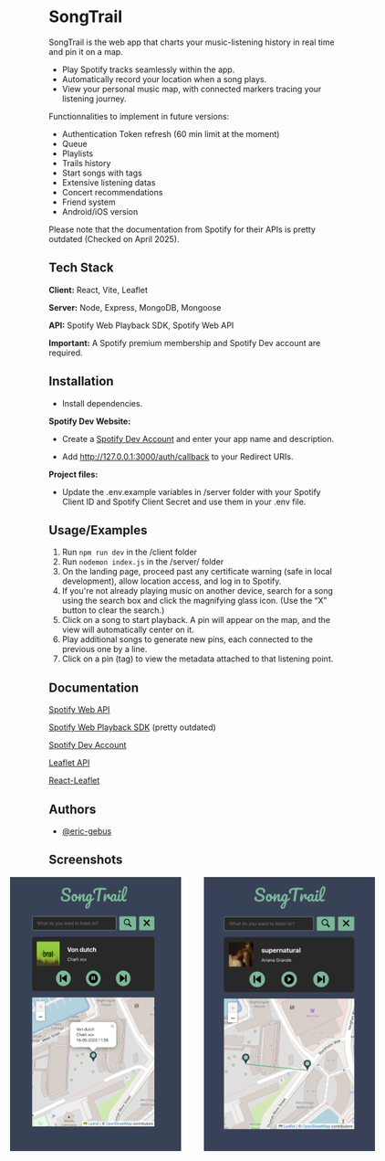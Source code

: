 
# SongTrail

SongTrail is the web app that charts your music-listening history in real time and pin it on a map.
- Play Spotify tracks seamlessly within the app.
- Automatically record your location when a song plays.
- View your personal music map, with connected markers tracing your listening journey.

Functionnalities to implement in future versions:
- Authentication Token refresh (60 min limit at the moment)
- Queue
- Playlists
- Trails history
- Start songs with tags
- Extensive listening datas
- Concert recommendations
- Friend system
- Android/iOS version

Please note that the documentation from Spotify for their APIs is pretty outdated (Checked on April 2025).


## Tech Stack

**Client:** React, Vite, Leaflet

**Server:** Node, Express, MongoDB, Mongoose

**API:** Spotify Web Playback SDK, Spotify Web API

**Important:** A Spotify premium membership and Spotify Dev account are required.

## Installation

- Install dependencies.

**Spotify Dev Website:**

- Create a [Spotify Dev Account](https://developer.spotify.com/dashboard) and enter your app name and description.

- Add http://127.0.0.1:3000/auth/callback to your Redirect URIs.

**Project files:**

- Update the .env.example variables in /server folder with your Spotify Client ID and Spotify Client Secret and use them in your .env file.







## Usage/Examples

1. Run ```npm run dev``` in the /client folder
1. Run ```nodemon index.js``` in the /server/ folder
1. On the landing page, proceed past any certificate warning (safe in local development), allow location access, and log in to Spotify.
1. If you're not already playing music on another device, search for a song using the search box and click the magnifying glass icon. (Use the “X” button to clear the search.)
1. Click on a song to start playback. A pin will appear on the map, and the view will automatically center on it.
1. Play additional songs to generate new pins, each connected to the previous one by a line.
1. Click on a pin (tag) to view the metadata attached to that listening point.

## Documentation

[Spotify Web API](https://developer.spotify.com/documentation/web-api)

[Spotify Web Playback SDK](https://developer.spotify.com/documentation/web-playback-sdk) (pretty outdated)

[Spotify Dev Account](https://developer.spotify.com/dashboard)

[Leaflet API](https://leafletjs.com/reference.html)

[React-Leaflet](https://react-leaflet.js.org/)


## Authors

- [@eric-gebus](https://www.github.com/-eric-gebus)


## Screenshots

<div style="display: flex; gap: 40px; justify-content: center;">
  <img src="/client/src/screenshots/pin.png?raw=true" width="300" alt="Pin View" />
  <img src="/client/src/screenshots/trail.png?raw=true" width="300" alt="Pin View" />
</div>